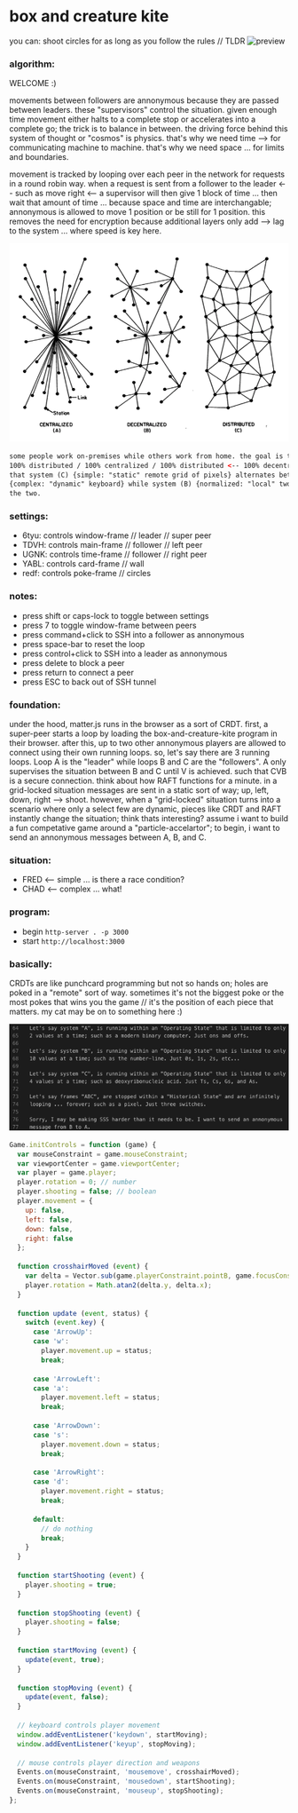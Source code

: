 # box and creature kite
you can: shoot circles for as long as you follow the rules // TLDR
![preview](https://raw.githubusercontent.com/trabur/box-and-creature-kite/master/PAC.png "preview")

### algorithm:
WELCOME :)

movements between followers are annonymous because they are passed between leaders. these
"supervisors" control the situation. given enough time movement either halts to a complete
stop or accelerates into a complete go; the trick is to balance in between. the driving force
behind this system of thought or "cosmos" is physics. that's why we need time --> for
communicating machine to machine. that's why we need space ... for limits and boundaries.

movement is tracked by looping over each peer in the network for requests in a round robin
way. when a request is sent from a follower to the leader <-- such as move right <-- a 
supervisor will then give 1 block of time ... then wait that amount of time ... because
space and time are interchangable; annonymous is allowed to move 1 position or be still
for 1 position. this removes the need for encryption because additional layers only add
--> lag to the system ... where speed is key here.


![APC](/APC.webp)
```html
some people work on-premises while others work from home. the goal is to bridge the gap between
100% distributed / 100% centralized / 100% distributed <-- 100% decentralized systems ... such
that system (C) {simple: "static" remote grid of pixels} alternates between system (A)
{complex: "dynamic" keyboard} while system (B) {normalized: "local" two-way-binding} connects 
the two.
```

### settings:
- 6tyu: controls window-frame // leader // super peer
- TDVH: controls main-frame // follower // left peer
- UGNK: controls time-frame // follower // right peer
- YABL: controls card-frame // wall
- redf: controls poke-frame // circles

### notes:
- press shift or caps-lock to toggle between settings
- press 7 to toggle window-frame between peers
- press command+click to SSH into a follower as annonymous
- press space-bar to reset the loop
- press control+click to SSH into a leader as annonymous
- press delete to block a peer
- press return to connect a peer
- press ESC to back out of SSH tunnel

### foundation:
under the hood, matter.js runs in the browser as a sort of CRDT. first, a super-peer 
starts a loop by loading the box-and-creature-kite program in their browser. after this, up to
two other annonymous players are allowed to connect using their own running loops. so, let's
say there are 3 running loops. Loop A is the "leader" while loops B and C are the
"followers". A only supervises the situation between B and C until V is achieved. such that 
CVB is a secure connection. think about how RAFT functions for a minute. in a grid-locked
situation messages are sent in a static sort of way; up, left, down, right --> shoot. however,
when a "grid-locked" situation turns into a scenario where only a select few are dynamic,
pieces like CRDT and RAFT instantly change the situation; think thats interesting? assume i
want to build a fun competative game around a "particle-accelartor"; to begin, i want to
send an annonymous messages between A, B, and C.

### situation:
- FRED <-- simple ... is there a race condition?
- CHAD <-- complex ... what!

### program:
- begin `http-server . -p 3000`
- start `http://localhost:3000`

### basically:
CRDTs are like punchcard programming but not so hands on; holes are poked in a "remote" 
sort of way. sometimes it's not the biggest poke or the most pokes that wins you the
game // it's the position of each piece that matters. my cat may be on to something 
here :)


![ABC](/ABC.png)
```js
Game.initControls = function (game) {
  var mouseConstraint = game.mouseConstraint;
  var viewportCenter = game.viewportCenter;
  var player = game.player;
  player.rotation = 0; // number
  player.shooting = false; // boolean
  player.movement = {
    up: false,
    left: false,
    down: false,
    right: false
  };

  function crosshairMoved (event) {
    var delta = Vector.sub(game.playerConstraint.pointB, game.focusConstraint.pointB);
    player.rotation = Math.atan2(delta.y, delta.x);
  }

  function update (event, status) {
    switch (event.key) {
      case 'ArrowUp':
      case 'w':
        player.movement.up = status;
        break;

      case 'ArrowLeft':
      case 'a':
        player.movement.left = status;
        break;

      case 'ArrowDown':
      case 's':
        player.movement.down = status;
        break;

      case 'ArrowRight':
      case 'd':
        player.movement.right = status;
        break;

      default:
        // do nothing
        break;
    }
  }

  function startShooting (event) {
    player.shooting = true;
  }

  function stopShooting (event) {
    player.shooting = false;
  }

  function startMoving (event) {
    update(event, true);
  }

  function stopMoving (event) {
    update(event, false);
  }

  // keyboard controls player movement
  window.addEventListener('keydown', startMoving);
  window.addEventListener('keyup', stopMoving);

  // mouse controls player direction and weapons
  Events.on(mouseConstraint, 'mousemove', crosshairMoved);
  Events.on(mouseConstraint, 'mousedown', startShooting);
  Events.on(mouseConstraint, 'mouseup', stopShooting);
};
```
